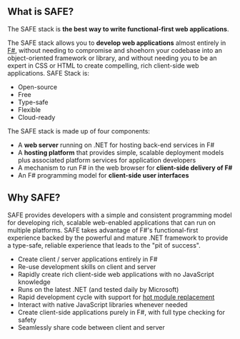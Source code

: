 ## What is SAFE?
The SAFE stack is **the best way to write functional-first web applications**.

The SAFE stack allows you to **develop web applications** almost entirely in [F#](https://www.microsoft.com/net/learn/languages/fsharp/), without needing to compromise and shoehorn your codebase into an object-oriented framework or library, and without needing you to be an expert in CSS or HTML to create compelling, rich client-side web applications. SAFE Stack is:

* Open-source
* Free
* Type-safe
* Flexible
* Cloud-ready

The SAFE stack is made up of four components:

* A **web server** running on .NET for hosting back-end services in F#
* A **hosting platform** that provides simple, scalable deployment models plus associated platform services for application developers
* A mechanism to run F# in the web browser for **client-side delivery of F#**
* An F# programming model for **client-side user interfaces**

## Why SAFE?
SAFE provides developers with a simple and consistent programming model for developing rich, scalable web-enabled applications that can run on multiple platforms. SAFE takes advantage of F#'s functional-first experience backed by the powerful and mature .NET framework to provide a type-safe, reliable experience that leads to the "pit of success".

* Create client / server applications entirely in F#
* Re-use development skills on client and server
* Rapidly create rich client-side web applications with no JavaScript knowledge
* Runs on the latest .NET (and tested daily by Microsoft)
* Rapid development cycle with support for [hot module replacement](features/feature-hmr.md)
* Interact with native JavaScript libraries whenever needed
* Create client-side applications purely in F#, with full type checking for safety
* Seamlessly share code between client and server
